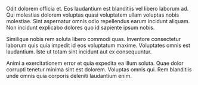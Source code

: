 Odit dolorem officia et. Eos laudantium est blanditiis vel libero laborum ad. Qui molestias dolorem voluptas quasi voluptatem ullam voluptas nobis molestiae. Sint aspernatur omnis odio repellendus earum incidunt aliquam. Non incidunt explicabo dolores quo id sapiente ipsum nobis.
 Similique nobis rem soluta libero commodi quas. Inventore consectetur laborum quis quia impedit id eos voluptatum maxime. Voluptates omnis est laudantium. Iste ut totam sint incidunt aut ex consequuntur.
 Animi a exercitationem error et quia expedita ea illum soluta. Quae dolor corrupti tenetur minima sint est dolorem. Voluptas omnis qui. Rem blanditiis unde omnis quia corporis deleniti laudantium enim.
